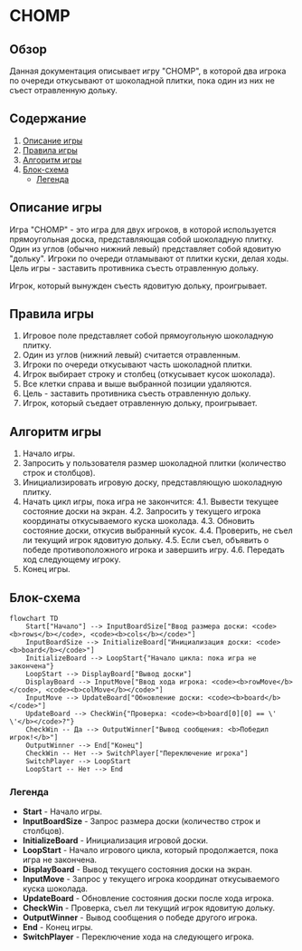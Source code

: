 # CHOMP

## Обзор

Данная документация описывает игру "CHOMP", в которой два игрока по очереди откусывают от шоколадной плитки, пока один из них не съест отравленную дольку.

## Содержание

1. [Описание игры](#описание-игры)
2. [Правила игры](#правила-игры)
3. [Алгоритм игры](#алгоритм-игры)
4. [Блок-схема](#блок-схема)
    - [Легенда](#легенда)

## Описание игры

Игра "CHOMP" - это игра для двух игроков, в которой используется прямоугольная доска, представляющая собой шоколадную плитку. Один из углов (обычно нижний левый) представляет собой ядовитую "дольку". Игроки по очереди отламывают от плитки куски, делая ходы. Цель игры - заставить противника съесть отравленную дольку.

Игрок, который вынужден съесть ядовитую дольку, проигрывает.

## Правила игры

1. Игровое поле представляет собой прямоугольную шоколадную плитку.
2. Один из углов (нижний левый) считается отравленным.
3. Игроки по очереди откусывают часть шоколадной плитки.
4. Игрок выбирает строку и столбец (откусывает кусок шоколада).
5. Все клетки справа и выше выбранной позиции удаляются.
6. Цель - заставить противника съесть отравленную дольку.
7. Игрок, который съедает отравленную дольку, проигрывает.

## Алгоритм игры

1.  Начало игры.
2.  Запросить у пользователя размер шоколадной плитки (количество строк и столбцов).
3.  Инициализировать игровую доску, представляющую шоколадную плитку.
4.  Начать цикл игры, пока игра не закончится:
    4.1.  Вывести текущее состояние доски на экран.
    4.2.  Запросить у текущего игрока координаты откусываемого куска шоколада.
    4.3.  Обновить состояние доски, откусив выбранный кусок.
    4.4.  Проверить, не съел ли текущий игрок ядовитую дольку.
    4.5.  Если съел, объявить о победе противоположного игрока и завершить игру.
    4.6.  Передать ход следующему игроку.
5. Конец игры.

## Блок-схема

```mermaid
flowchart TD
    Start["Начало"] --> InputBoardSize["Ввод размера доски: <code><b>rows</b></code>, <code><b>cols</b></code>"]
    InputBoardSize --> InitializeBoard["Инициализация доски: <code><b>board</b></code>"]
    InitializeBoard --> LoopStart{"Начало цикла: пока игра не закончена"}
    LoopStart --> DisplayBoard["Вывод доски"]
    DisplayBoard --> InputMove["Ввод хода игрока: <code><b>rowMove</b></code>, <code><b>colMove</b></code>"]
    InputMove --> UpdateBoard["Обновление доски: <code><b>board</b></code>"]
    UpdateBoard --> CheckWin{"Проверка: <code><b>board[0][0] == \' \'</b></code>?"}
    CheckWin -- Да --> OutputWinner["Вывод сообщения: <b>Победил игрок!</b>"]
    OutputWinner --> End["Конец"]
    CheckWin -- Нет --> SwitchPlayer["Переключение игрока"]
    SwitchPlayer --> LoopStart
    LoopStart -- Нет --> End
```

### Легенда

-   **Start** - Начало игры.
-   **InputBoardSize** - Запрос размера доски (количество строк и столбцов).
-   **InitializeBoard** - Инициализация игровой доски.
-   **LoopStart** - Начало игрового цикла, который продолжается, пока игра не закончена.
-   **DisplayBoard** - Вывод текущего состояния доски на экран.
-   **InputMove** - Запрос у текущего игрока координат откусываемого куска шоколада.
-   **UpdateBoard** - Обновление состояния доски после хода игрока.
-   **CheckWin** - Проверка, съел ли текущий игрок ядовитую дольку.
-   **OutputWinner** - Вывод сообщения о победе другого игрока.
-   **End** - Конец игры.
-   **SwitchPlayer** - Переключение хода на следующего игрока.